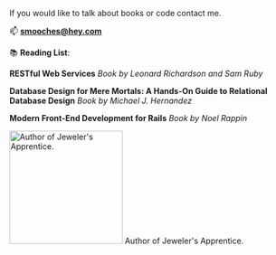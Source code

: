 

If you would like to talk about books or code contact me. 

📫 **smooches@hey.com**

📚 **Reading List**: 

**RESTful Web Services**
_Book by Leonard Richardson and Sam Ruby_

**Database Design for Mere Mortals: A Hands-On Guide to Relational Database Design**
_Book by Michael J. Hernandez_

**Modern Front-End Development for Rails**
_Book by Noel Rappin_



<img src="https://cdn-icons-png.flaticon.com/512/919/919842.png" alt="Author of Jeweler's Apprentice." style="width:200px;"/>
Author of Jeweler's Apprentice.
